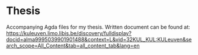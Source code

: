 # Thesis
Accompanying Agda files for my thesis. Written document can be found at: https://kuleuven.limo.libis.be/discovery/fulldisplay?docid=alma9995039901901488&context=L&vid=32KUL_KUL:KULeuven&search_scope=All_Content&tab=all_content_tab&lang=en
